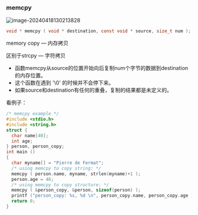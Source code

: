 ### memcpy

![image-20240418130213828](https://gitee.com/jason_pei/typora-bed/raw/master/image/202404181316242.png)

```c
void * memcpy ( void * destination, const void * source, size_t num );
```

memory copy  — 内存拷贝

区别于strcpy — 字符拷贝

* 函数memcpy从source的位置开始向后复制num个字节的数据到destination的内存位置。
* 这个函数在遇到 '\0' 的时候并不会停下来。
* 如果source和destination有任何的重叠，复制的结果都是未定义的。

看例子：

```c
/* memcpy example */
#include <stdio.h>
#include <string.h>
struct {
  char name[40];
  int age;
} person, person_copy;
int main ()
{
  char myname[] = "Pierre de Fermat";
  /* using memcpy to copy string: */
  memcpy ( person.name, myname, strlen(myname)+1 );
  person.age = 46;
  /* using memcpy to copy structure: */
  memcpy ( &person_copy, &person, sizeof(person) );
  printf ("person_copy: %s, %d \n", person_copy.name, person_copy.age );
  return 0;
}
```

